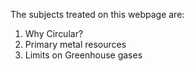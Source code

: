 The subjects treated on this webpage are:

 1. Why Circular?
 2. Primary metal resources
 3. Limits on Greenhouse gases

